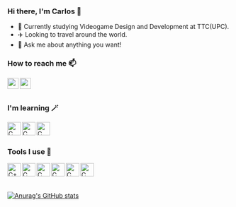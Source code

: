 ### Hi there, I'm Carlos 👋

- 🌱 Currently studying Videogame Design and Development at TTC(UPC).
- ✈️ Looking to travel around the world.
- 💬 Ask me about anything you want!


### How to reach me 📫
[<img align="left" alt="carlosarnau | Twitter" width="25px" src="https://mde.org.es/wp-content/uploads/2020/11/TW.png" />][twitter]
[<img align="left" alt="carlosarnau | Instagram" width="25px" src="https://cdn4.iconfinder.com/data/icons/logos-and-brands/512/27_Artstation_logo_logos-512.png" />][artstation]

<br>
<br>

### I'm learning 🪄
<img align="left" alt="C" width="30px" src="https://img.icons8.com/color/344/c-programming.png"/>

<img align="left" alt="C" width="30px" src="https://img.icons8.com/color/344/c-sharp-logo.png"/>

<img align="left" alt="C" width="30px" src="https://img.icons8.com/color/344/c-plus-plus-logo.png"/>

<br>
<br>

### Tools I use 🔧
<img align="left" alt= "C++" width = "30px" src = "https://img.icons8.com/color/344/github--v1.png"/>

<img align="left" alt="C" width="30px" src="https://img.icons8.com/color/344/visual-studio--v2.png"/>

<img align="left" alt="C" width="30px" src="https://img.icons8.com/color/344/autodesk-maya.png"/>

<img align="left" alt="C" width="30px" src="https://img.icons8.com/color/344/adobe-photoshop--v1.png"/>

<img align="left" alt="C" width="30px" src="https://img.icons8.com/color/344/adobe-illustrator--v1.png"/>

<img align="left" alt="C" width="30px" src="https://img.icons8.com/color/344/adobe-premiere-pro--v1.png"/>

<br>
<br>
<br>

[![Anurag's GitHub stats](https://github-readme-stats.vercel.app/api?username=carlosarnau)](https://github.com/anuraghazra/github-readme-stats)
  
[twitter]: https://twitter.com/carlosarnau01
[artstation]: https://www.artstation.com/carlosarnau
